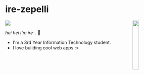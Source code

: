 # ire-zepelli

</p>
<img align="right" width="20%" src="https://tlgrm.ru/_/stickers/c31/1a1/c311a12c-f66f-3d99-8a4a-7407b880d1a7/1.webp">
<p>
<img src="https://komarev.com/ghpvc/?username=ire-zepelli&color=4f58e8" />
 
*hei hei i'm ire-.* :wave:
- I'm a 3rd Year Information Technology student.
- I love building cool web apps :>
